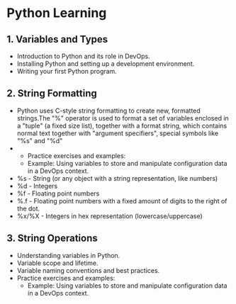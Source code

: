 # Python Learning

## 1. Variables and Types
- Introduction to Python and its role in DevOps.
- Installing Python and setting up a development environment.
- Writing your first Python program.

## 2. String Formatting
- Python uses C-style string formatting to create new, formatted strings.The "%" operator is used to format a set of variables enclosed in a "tuple" (a fixed size list), together with a format string, which contains normal text together with "argument specifiers", special symbols like "%s" and "%d"
- - Practice exercises and examples:
  - Example: Using variables to store and manipulate configuration data in a DevOps context.
 - %s - String (or any object with a string representation, like numbers)
- %d - Integers
- %f - Floating point numbers
- %.<number of digits>f - Floating point numbers with a fixed amount of digits to the right of the dot.
- %x/%X - Integers in hex representation (lowercase/uppercase)
 
## 3. String Operations
- Understanding variables in Python.
- Variable scope and lifetime.
- Variable naming conventions and best practices.
- Practice exercises and examples:
  - Example: Using variables to store and manipulate configuration data in a DevOps context.

